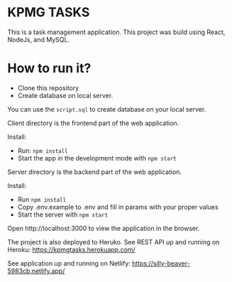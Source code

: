 # KPMG TASKS

This is a task management application. This project was build using React, NodeJs, and MySQL.

# How to run it?

- Clone this repository
- Create database on local server.

You can use the `script.sql` to create database on your local server.

Client directory is the frontend part of the web application.

Install:

- Run: `npm install`
- Start the app in the development mode with `npm start`

Server directory is the backend part of the web application.

Install:

- Run `npm install`
- Copy .env.example to .env and fill in params with your proper values
- Start the server with `npm start`

Open http://localhost:3000 to view the application in the browser.

The project is also deployed to Heruko. See REST API up and running on Heroku: https://kpmgtasks.herokuapp.com/

See application up and running on Netlify:
https://silly-beaver-5983cb.netlify.app/
